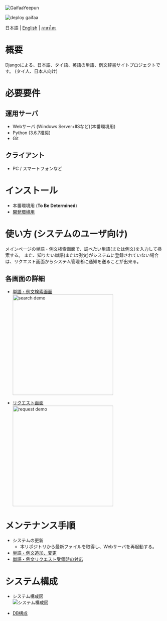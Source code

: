 ![GaifaaYeepun](https://user-images.githubusercontent.com/42882840/80269234-b4ad1c80-86e8-11ea-8a02-567b854170d5.png)

![deploy gaifaa](https://github.com/jocv-thai/pleethai/workflows/deploy%20gaifaa/badge.svg)

日本語 | [English](./docs/en/README.md) | [ภาษาไทย](./docs/th/README.md)

# 概要
Djangoによる、日本語、タイ語、英語の単語、例文辞書サイトプロジェクトです。
(タイ人、日本人向け)

# 必要要件
## 運用サーバ

* Webサーバ (Windows Server+IISなど)(本番環境用)
* Python (3.6.7推奨)
* Git

## クライアント

* PC / スマートフォンなど


# インストール
- 本番環境用 (**To Be Determined**)
- [開発環境用](./docs/ja/install_develop.md)


# 使い方 (システムのユーザ向け)
メインページの単語・例文検索画面で、調べたい単語(または例文)を入力して検索する。
また、知りたい単語(または例文)がシステムに登録されていない場合は、リクエスト画面からシステム管理者に通知を送ることが出来る。


## 各画面の詳細

- [単語・例文検索画面](./docs/ja/howtouse_search.md)  
[<img src ="https://user-images.githubusercontent.com/42882840/100090635-cf21c100-2e96-11eb-98ec-18694d4d44c9.gif" alt="search demo" width="320">](./docs/ja/howtouse_search.md)

- [リクエスト画面](./docs/ja/howtouse_request.md)  
[<img src ="https://user-images.githubusercontent.com/42882840/100090636-d0eb8480-2e96-11eb-823e-e0059da94e58.gif" alt="request demo" width="320">](./docs/ja/howtouse_request.md)


# メンテナンス手順
- システムの更新
  - 本リポジトリから最新ファイルを取得し、Webサーバを再起動する。
- [単語・例文追加、変更](./docs/ja/maintenance_dataedit.md)
- [単語・例文リクエスト受領時の対応](./docs/ja/maintenance_reqreceived.md)


# システム構成
- システム構成図  
![システム構成図](https://docs.google.com/drawings/d/e/2PACX-1vSLFh_yZhKKi0L7hnfksXXx2Rjc6bimx0RjocQRpwrI5KxMZSzmARUx9lNiZXjq-8R6oSboAkMqkxgV/pub?w=2024&h=996)

- [DB構成](./docs/ja/database.md)
